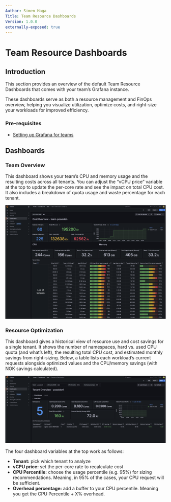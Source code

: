 ```yaml
---
Author: Simen Haga
Title: Team Resource Dashboards
Version: 1.0.0
externally-exposed: true
--- 
```


# Team Resource Dashboards

## Introduction

This section provides an overview of the default Team Resource Dashboards that comes with your team’s Grafana instance. 

These dashboards serve as both a resource management and FinOps overview, helping you visualize utilization, optimize costs, and right-size your workloads for improved efficiency.

### Pre-requisites

- [Setting up Grafana for teams](../../../../OpenShift%20Teams/Team%20features/observability/observability.md)

## Dashboards

### Team Overview

This dashboard shows your team’s CPU and memory usage and the resulting costs across all tenants. You can adjust the “vCPU price” variable at the top to update the per-core rate and see the impact on total CPU cost. It also includes a breakdown of quota usage and waste percentage for each tenant.

![team-overview-all-tenants](../../../../img/Resource%20Management/team-overview-all-tenants.png)

### Resource Optimization

This dashboard gives a historical view of resource use and cost savings for a single tenant. It shows the number of namespaces, hard vs. used CPU quota (and what’s left), the resulting total CPU cost, and estimated monthly savings from right-sizing. Below, a table lists each workload’s current requests alongside optimized values and the CPU/memory savings (with NOK savings calculated).

![team-overview-all-tenants](../../../../img/Resource%20Management/resoruce-optimization.png)

The four dashboard variables at the top work as follows:

- **Tenant:** pick which tenant to analyze
- **vCPU price:** set the per-core rate to recalculate cost
- **CPU Percentile:** choose the usage percentile (e.g. 95%) for sizing recommendations. Meaning, in 95% of the cases, your CPU request will be sufficient. 
- **Overhead percentage:** add a buffer to your CPU percentile. Meaning you get the CPU Percentile + X% overhead.